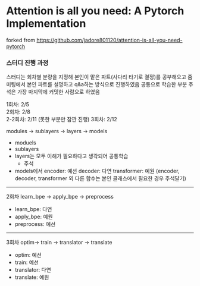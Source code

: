 # Attention is all you need: A Pytorch Implementation
forked from https://github.com/jadore801120/attention-is-all-you-need-pytorch



### 스터디 진행 과정
스터디는 회차별 분량을 지정해 본인이 맡은 파트(사다리 타기로 결정)를 공부해오고 줌미팅에서 본인 파트를 설명하고 q&a하는 방식으로 진행하였음
공통으로 학습한 부분 주석은 가장 마지막에 커밋한 사람으로 하였음


1회차: 2/5<br/>
2회차: 2/8   
2-2회차: 2/11 (못한 부분만 잠깐 진행)
3회차: 2/12


modules -> sublayers -> layers -> models
- moduels
- sublayers
- layers는 모두 이해가 필요하다고 생각되어 공통학습
  * 주석
- models에서 encoder: 예선
            decoder: 다연
            transformer: 예원
  (encoder, decoder, transformer 외 다른 함수는 본인 클래스에서 필요한 경우 주석달기)
---

2회차
learn_bpe -> apply_bpe -> preprocess
- learn_bpe: 다연
- apply_bpe: 예원
- preprocess: 예선
----

3회차
optim-> train -> translator -> translate
- optim: 예선
- train: 예선
- translator: 다연
- translate: 예원

  
